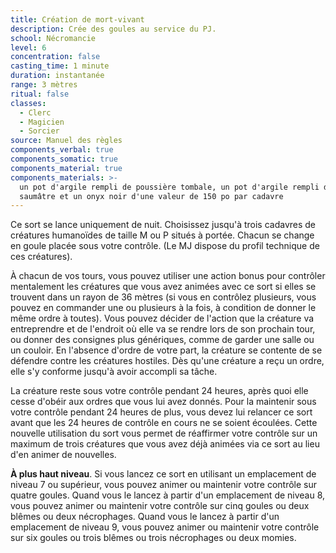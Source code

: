 ```yaml
---
title: Création de mort-vivant
description: Crée des goules au service du PJ.
school: Nécromancie
level: 6
concentration: false
casting_time: 1 minute
duration: instantanée
range: 3 mètres
ritual: false
classes:
  - Clerc
  - Magicien
  - Sorcier
source: Manuel des règles
components_verbal: true
components_somatic: true
components_material: true
components_materials: >-
  un pot d'argile rempli de poussière tombale, un pot d'argile rempli d'eau
  saumâtre et un onyx noir d'une valeur de 150 po par cadavre
---
```

Ce sort se lance uniquement de nuit. Choisissez jusqu'à trois cadavres de créatures humanoïdes de taille M ou P situés à portée. Chacun se change en goule placée sous votre contrôle. (Le MJ dispose du profil technique de ces créatures).

À chacun de vos tours, vous pouvez utiliser une action bonus pour contrôler mentalement les créatures que vous avez animées avec ce sort si elles se trouvent dans un rayon de 36 mètres (si vous en contrôlez plusieurs, vous pouvez en commander une ou plusieurs à la fois, à condition de donner le même ordre à toutes). Vous pouvez décider de l'action que la créature va entreprendre et de l'endroit où elle va se rendre lors de son prochain tour, ou donner des consignes plus génériques, comme de garder une salle ou un couloir. En l'absence d'ordre de votre part, la créature se contente de se défendre contre les créatures hostiles. Dès qu'une créature a reçu un ordre, elle s'y conforme jusqu'à avoir accompli sa tâche.

La créature reste sous votre contrôle pendant 24 heures, après quoi elle cesse d'obéir aux ordres que vous lui avez donnés. Pour la maintenir sous votre contrôle pendant 24 heures de plus, vous devez lui relancer ce sort avant que les 24 heures de contrôle en cours ne se soient écoulées. Cette nouvelle utilisation du sort vous permet de réaffirmer votre contrôle sur un maximum de trois créatures que vous avez déjà animées via ce sort au lieu d'en animer de nouvelles.

**À plus haut niveau**. Si vous lancez ce sort en utilisant un emplacement de niveau 7 ou supérieur, vous pouvez animer ou maintenir votre contrôle sur quatre goules. Quand vous le lancez à partir d'un emplacement de niveau 8, vous pouvez animer ou maintenir votre contrôle sur cinq goules ou deux blêmes ou deux nécrophages. Quand vous le lancez à partir d'un emplacement de niveau 9, vous pouvez animer ou maintenir votre contrôle sur six goules ou trois blêmes ou trois nécrophages ou deux momies.
